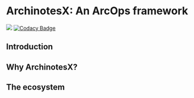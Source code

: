 # ArchinotesX: An ArcOps framework

![](https://img.shields.io/badge/platform-OS%20X%20%7C%20Linux-808080.svg?style=flat-square)
[![Codacy Badge](https://api.codacy.com/project/badge/Grade/63201a1f84e54c64adf19c1a78955a44)](https://www.codacy.com/app/tachusalamanca/ArchinotesX?utm_source=github.com&amp;utm_medium=referral&amp;utm_content=imTachu/ArchinotesX&amp;utm_campaign=Badge_Grade)

## Introduction

## Why ArchinotesX?

## The ecosystem


